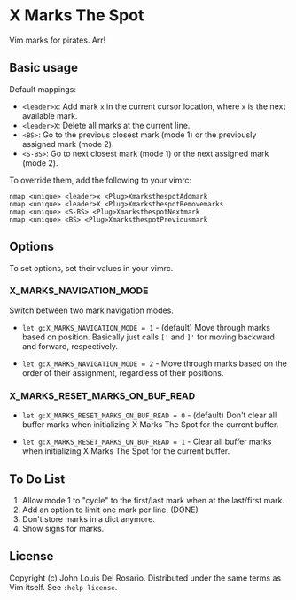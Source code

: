 X Marks The Spot
================
Vim marks for pirates. Arr!

Basic usage
-----------
Default mappings:

- `<leader>x`: Add mark `x` in the current cursor location, where `x` is the next
available mark.
- `<leader>X`: Delete all marks at the current line.
- `<BS>`: Go to the previous closest mark (mode 1) or the previously
assigned mark (mode 2).
- `<S-BS>`: Go to next closest mark (mode 1) or the next assigned mark
(mode 2).

To override them, add the following to your vimrc:

	nmap <unique> <leader>x <Plug>XmarksthespotAddmark
	nmap <unique> <leader>X <Plug>XmarksthespotRemovemarks
	nmap <unique> <S-BS> <Plug>XmarksthespotNextmark
	nmap <unique> <BS> <Plug>XmarksthespotPreviousmark

Options
-------

To set options, set their values in your vimrc.

### X_MARKS_NAVIGATION_MODE

Switch between two mark navigation modes. 

- `let g:X_MARKS_NAVIGATION_MODE = 1` - (default) Move through marks based on position.
Basically just calls `['` and `]'` for moving backward and forward, respectively.

- `let g:X_MARKS_NAVIGATION_MODE = 2` - Move through marks based on the order of
their assignment, regardless of their positions.

### X_MARKS_RESET_MARKS_ON_BUF_READ

- `let g:X_MARKS_RESET_MARKS_ON_BUF_READ = 0` - (default) Don't clear all buffer
marks when initializing X Marks The Spot for the current buffer.

- `let g:X_MARKS_RESET_MARKS_ON_BUF_READ = 1` - Clear all buffer
marks when initializing X Marks The Spot for the current buffer.

To Do List
----------

1. Allow mode 1 to "cycle" to the first/last mark when at the last/first mark.
2. Add an option to limit one mark per line. (DONE)
3. Don't store marks in a dict anymore.
4. Show signs for marks.

License
-------

Copyright (c) John Louis Del Rosario. Distributed under the same terms as Vim
itself. See `:help license`.
